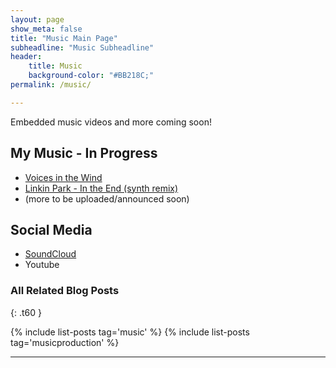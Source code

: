 ```yaml
---
layout: page
show_meta: false
title: "Music Main Page"
subheadline: "Music Subheadline"
header:
    title: Music
    background-color: "#BB218C;"
permalink: /music/

---
```


Embedded music videos and more coming soon!


## My Music - In Progress

* [Voices in the Wind][2]
* [Linkin Park - In the End (synth remix)][3]
* (more to be uploaded/announced soon)

## Social Media

* [SoundCloud][1]
* Youtube

### All Related Blog Posts
{: .t60 }

{% include list-posts tag='music' %}
{% include list-posts tag='musicproduction' %}



---


[1]: https://soundcloud.com/zoesephofficial/
[2]: https://soundcloud.com/zoesephofficial/voices-in-the-wind/
[3]: https://soundcloud.com/zoesephofficial/linkin-park-in-the-end-synth-remix/
